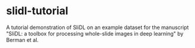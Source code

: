 # slidl-tutorial
A tutorial demonstration of SliDL on an example dataset for the manuscript "SliDL: a toolbox for processing whole-slide images in deep learning" by Berman et al. 
